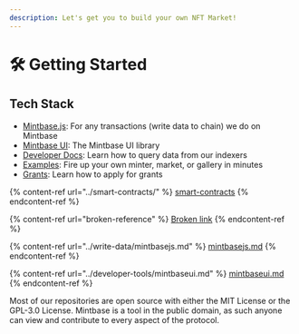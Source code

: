 ```yaml
---
description: Let's get you to build your own NFT Market!
---
```


# 🛠 Getting Started



## Tech Stack

* [Mintbase.js](https://github.com/mintbase/mintbase-js): For any transactions (write data to chain) we do on Mintbase&#x20;
* [Mintbase UI](https://github.com/mintbase/mintbase-ui): The Mintbase UI library
* [Developer Docs](https://docs.mintbase.io/dev/data-and-indexer): Learn how to query data from our indexers
* [Examples](https://github.com/Mintbase/examples): Fire up your own minter, market, or gallery in minutes
* [Grants](https://github.com/Mintbase/Grants-Program): Learn how to apply for grants



{% content-ref url="../smart-contracts/" %}
[smart-contracts](../smart-contracts/)
{% endcontent-ref %}

{% content-ref url="broken-reference" %}
[Broken link](broken-reference)
{% endcontent-ref %}

{% content-ref url="../write-data/mintbasejs.md" %}
[mintbasejs.md](../write-data/mintbasejs.md)
{% endcontent-ref %}

{% content-ref url="../developer-tools/mintbaseui.md" %}
[mintbaseui.md](../developer-tools/mintbaseui.md)
{% endcontent-ref %}

Most of our repositories are open source with either the MIT License or the GPL-3.0 License. Mintbase is a tool in the public domain, as such anyone can view and contribute to every aspect of the protocol.

